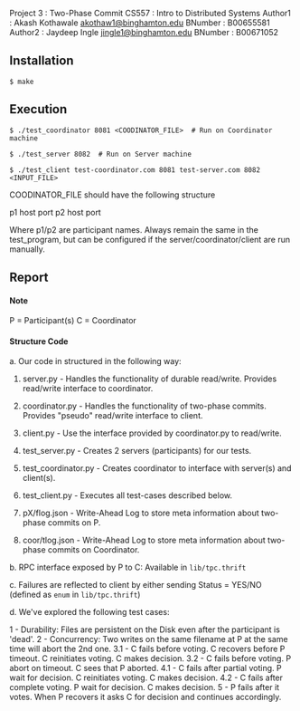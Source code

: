 Project 3   : Two-Phase Commit
CS557       : Intro to Distributed Systems
Author1     : Akash Kothawale <akothaw1@binghamton.edu>
BNumber     : B00655581
Author2     : Jaydeep Ingle <jingle1@binghamton.edu>
BNumber     : B00671052


## Installation

`$ make`

## Execution

`$ ./test_coordinator 8081 <COODINATOR_FILE>  # Run on Coordinator machine`

`$ ./test_server 8082  # Run on Server machine`

`$ ./test_client test-coordinator.com 8081 test-server.com 8082 <INPUT_FILE>`

COODINATOR_FILE should have the following structure

p1 host port
p2 host port

Where p1/p2 are participant names. 
Always remain the same in the test_program, but can be configured if the
server/coordinator/client are run manually.


## Report

#### Note
P = Participant(s)
C = Coordinator

#### Structure Code

a. Our code in structured in the following way:

1. server.py      - Handles the functionality of durable read/write. Provides read/write interface to coordinator.
2. coordinator.py - Handles the functionality of two-phase commits. Provides "pseudo" read/write interface to client.
3. client.py      - Use the interface provided by coordinator.py to read/write.

4. test_server.py      - Creates 2 servers (participants) for our tests.
5. test_coordinator.py - Creates coordinator to interface with server(s) and client(s).
6. test_client.py      - Executes all test-cases described below.

7. pX/flog.json   - Write-Ahead Log to store meta information about two-phase commits on P.
8. coor/tlog.json - Write-Ahead Log to store meta information about two-phase commits on Coordinator.

b. RPC interface exposed by P to C: Available in `lib/tpc.thrift`

c. Failures are reflected to client by either sending Status = YES/NO (defined as `enum` in `lib/tpc.thrift`)

d. We've explored the following test cases:

1   - Durability: Files are persistent on the Disk even after the participant is 'dead'.
2   - Concurrency: Two writes on the same filename at P at the same time will abort the 2nd one.
3.1 - C fails before voting. C recovers before P timeout. C reinitiates voting. C makes decision.
3.2 - C fails before voting. P abort on timeout. C sees that P aborted.
4.1 - C fails after partial voting. P wait for decision. C reinitiates voting. C makes decision.
4.2 - C fails after complete voting. P wait for decision. C makes decision.
5   - P fails after it votes. When P recovers it asks C for decision and continues accordingly.
